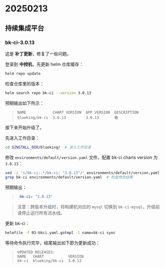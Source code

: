 
# 20250213

## 持续集成平台

### bk-ci-3.0.13

这是 **补丁更新**，修复了一些问题。
<!-- 版本日志见 GitHub_URL 。-->

登录到 **中控机**，先更新 helm 仓库缓存：
``` bash
helm repo update
```
检查仓库里的版本：
``` bash
helm search repo bk-ci --version 3.0.13
```
预期输出如下所示：
>``` plain
>NAME            CHART VERSION  APP VERSION  DESCRIPTION
>blueking/bk-ci  3.0.13         3.0.13       略
>```

接下来开始升级了。

先进入工作目录：
``` bash
cd $INSTALL_DIR/blueking/  # 进入工作目录
```

修改 `environments/default/version.yaml` 文件，配置 bk-ci charts version 为 `3.0.13`：
``` bash
sed -i 's/bk-ci:.*/bk-ci: "3.0.13"/' environments/default/version.yaml
grep bk-ci environments/default/version.yaml  # 检查修改结果
```
预期输出：
>``` yaml
>  bk-ci: "3.0.13"
>```

> 注意：跨版本升级时，将构建机对应的 `mysql` 切换到 `bk-ci-mysql`，升级前请停止运行所有流水线。

更新 bk-ci：
``` bash
helmfile -f 03-bkci.yaml.gotmpl -l name=bk-ci sync
```

等待命令执行完毕，结尾输出如下即为更新成功：
>``` plain
>UPDATED RELEASES:
>NAME   CHART           VERSION
>bk-ci  blueking/bk-ci  3.0.13
>```

